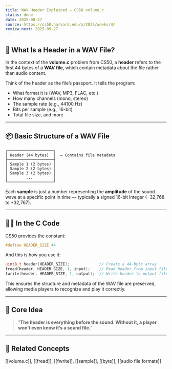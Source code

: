 ```yaml
---
title: WAV Header Explained — CS50 volume.c
status: done
date: 2025-08-27
source: https://cs50.harvard.edu/x/2025/weeks/4/
review_next: 2025-09-27
---
```


## 🧠 What Is a Header in a WAV File?

In the context of the **volume.c** problem from CS50, a **header** refers to the first 44 bytes of a **WAV file**, which contain metadata about the file rather than audio content.

Think of the header as the file’s passport. It tells the program:

- What format it is (WAV, MP3, FLAC, etc.)
- How many channels (mono, stereo)
- The sample rate (e.g., 44100 Hz)
- Bits per sample (e.g., 16-bit)
- Total file size, and more

---

## 📦 Basic Structure of a WAV File

```ascii
┌────────────────────┐
│ Header (44 bytes)  │  ← Contains file metadata
├────────────────────┤
│ Sample 1 (2 bytes) │
│ Sample 2 (2 bytes) │
│ Sample 3 (2 bytes) │
│        ...         │
└────────────────────┘
```

Each **sample** is just a number representing the **amplitude** of the sound wave at a specific point in time — typically a signed 16-bit integer (−32,768 to +32,767).

---

## 🧑‍💻 In the C Code

CS50 provides the constant:

```c
#define HEADER_SIZE 44
```

And this is how you use it:

```c
uint8_t header[HEADER_SIZE];             // Create a 44-byte array
fread(header, HEADER_SIZE, 1, input);    // Read header from input file
fwrite(header, HEADER_SIZE, 1, output);  // Write header to output file
```

This ensures the structure and metadata of the WAV file are preserved, allowing media players to recognize and play it correctly.

---

## 🧠 Core Idea

> "**The header is everything before the sound. Without it, a player won’t even know it’s a sound file.**"

---

## 🔗 Related Concepts

[[volume.c]], [[fread]], [[fwrite]], [[sample]], [[byte]], [[audio file formats]]
